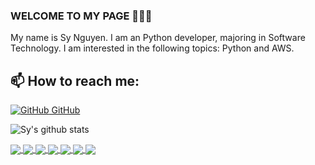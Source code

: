 ### WELCOME TO MY PAGE 👋👋👋
My name is Sy Nguyen. I am an Python developer, majoring in Software Technology. I am interested in the following topics: Python and AWS.<br>
## 📫 How to reach me: 
[![GitHub](https://i.stack.imgur.com/tskMh.png) GitHub](https://github.com/ncsyvn/)



![Sy's github stats](https://github-readme-stats-git-masterrstaa-rickstaa.vercel.app/api?username=ncsyvn&show_icons=true&theme=tokyonight&hide=contribs,prs,issues)

<a href="https://github.com/ncsyvn/microservices-flask-python-example">
  <!-- Change the `github-readme-stats.anuraghazra1.vercel.app` to `github-readme-stats.vercel.app`  -->
  <img align="center" src="https://github-readme-stats.anuraghazra1.vercel.app/api/pin/?username=ncsyvn&repo=microservices-flask-python-example&theme=radical" />
</a>
<a href="https://github.com/ncsyvn/social-product">
  <!-- Change the `github-readme-stats.anuraghazra1.vercel.app` to `github-readme-stats.vercel.app`  -->
  <img align="center" src="https://github-readme-stats.anuraghazra1.vercel.app/api/pin/?username=ncsyvn&repo=social-product&theme=radical" />
</a>    
<a href="https://github.com/ncsyvn/first-vue-project">
  <!-- Change the `github-readme-stats.anuraghazra1.vercel.app` to `github-readme-stats.vercel.app`  -->
  <img align="center" src="https://github-readme-stats.anuraghazra1.vercel.app/api/pin/?username=ncsyvn&repo=first-vue-project&theme=merko" />
</a>

<a href="https://github.com/ncsyvn/DijkstraGUI_Python/">
  <!-- Change the `github-readme-stats.anuraghazra1.vercel.app` to `github-readme-stats.vercel.app`  -->
  <img align="center" src="https://github-readme-stats.anuraghazra1.vercel.app/api/pin/?username=ncsyvn&repo=DijkstraGUI_Python&theme=gruvbox" />
</a>    
<a href="https://github.com/ncsyvn/Restaurant_Backend/">
  <!-- Change the `github-readme-stats.anuraghazra1.vercel.app` to `github-readme-stats.vercel.app`  -->
  <img align="center" src="https://github-readme-stats.anuraghazra1.vercel.app/api/pin/?username=ncsyvn&repo=Restaurant_Backend&theme=dark" />
</a>

<a href="https://github.com/ncsyvn/SmartCity-Backend-Camera">
  <!-- Change the `github-readme-stats.anuraghazra1.vercel.app` to `github-readme-stats.vercel.app`  -->
  <img align="center" src="https://github-readme-stats.anuraghazra1.vercel.app/api/pin/?username=ncsyvn&repo=SmartCity-Backend-Camera&theme=radical" />
</a>   
<a href="https://github.com/ncsyvn/music-project">
  <!-- Change the `github-readme-stats.anuraghazra1.vercel.app` to `github-readme-stats.vercel.app`  -->
  <img align="center" src="https://github-readme-stats.anuraghazra1.vercel.app/api/pin/?username=ncsyvn&repo=music-project&theme=dark" />
</a>
